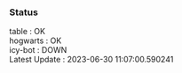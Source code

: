 ### Status


table : OK  
hogwarts : OK  
icy-bot : DOWN  
Latest Update : 2023-06-30 11:07:00.590241
